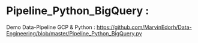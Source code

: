 # Pipeline_Python_BigQuery :
Demo Data-Pipeline GCP & Python : https://github.com/MarvinEdorh/Data-Engineering/blob/master/Pipeline_Python_BigQuery.py

